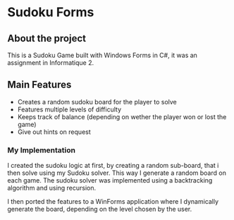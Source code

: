 # Sudoku Forms

## About the project

This is a Sudoku Game built with Windows Forms in C#, it was an assignment in Informatique 2.

## Main Features

- Creates a random sudoku board for the player to solve
- Features multiple levels of difficulty
- Keeps track of balance (depending on wether the player won or lost the game)
- Give out hints on request

### My Implementation

I created the sudoku logic at first, by creating a random sub-board, that i then solve using my Sudoku solver.
This way I generate a random board on each game.
The sudoku solver was implemented using a backtracking algorithm and using recursion.

I then ported the features to a WinForms application where I dynamically generate the board, depending on the level chosen by the user.
